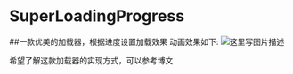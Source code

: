 # SuperLoadingProgress
##一款优美的加载器，根据进度设置加载效果
动画效果如下:
![这里写图片描述](http://img.blog.csdn.net/20151211230809602)

希望了解这款加载器的实现方式，可以参考博文
